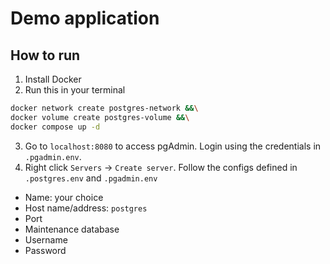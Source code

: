 # Demo application

## How to run

1. Install Docker
2. Run this in your terminal

```bash
docker network create postgres-network &&\
docker volume create postgres-volume &&\
docker compose up -d
```

3. Go to `localhost:8080` to access pgAdmin.
Login using the credentials in `.pgadmin.env`.
4. Right click `Servers` -> `Create server`.
Follow the configs defined in `.postgres.env` and `.pgadmin.env`

* Name: your choice
* Host name/address: `postgres`
* Port
* Maintenance database
* Username
* Password
